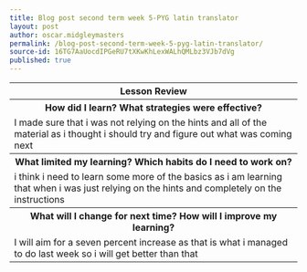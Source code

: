 ```yaml
---
title: Blog post second term week 5-PYG latin translator
layout: post
author: oscar.midgleymasters
permalink: /blog-post-second-term-week-5-pyg-latin-translator/
source-id: 16TG7AaUocdIPGeRU7tXKwKhLexWALhQMLbz3VJb7dVg
published: true
---
```

<table>
  <tr>
    <th>Lesson Review</th>
  </tr>
  <tr>
    <th>How did I learn? What strategies were effective? </th>
  </tr>
  <tr>
    <td>I made sure that i was not relying on the hints and all of the material as i thought i should try and figure out what was coming next</td>
  </tr>
  <tr>
    <th>What limited my learning? Which habits do I need to work on? </th>
  </tr>
  <tr>
    <td>i think i need to learn some more of the basics as i am learning that when i was just relying on the hints and completely on the instructions</td>
  </tr>
  <tr>
    <th>What will I change for next time? How will I improve my learning?</th>
  </tr>
  <tr>
    <td>I will aim for a seven percent increase as that is what i managed to do last week so i will get better than that</td>
  </tr>
</table>


